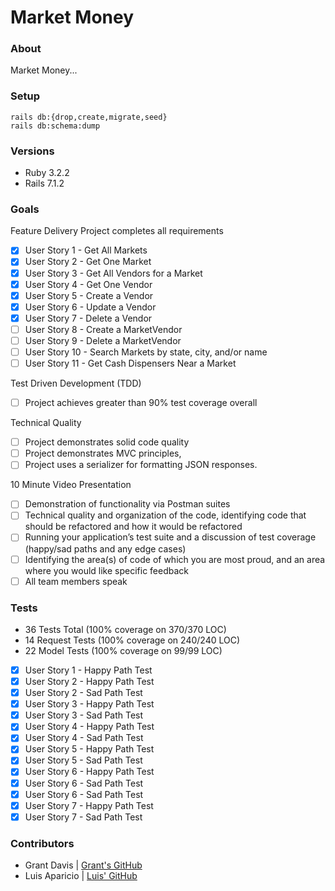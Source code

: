 # Market Money

### About

Market Money...

### Setup

```
rails db:{drop,create,migrate,seed}
rails db:schema:dump
```

### Versions

- Ruby 3.2.2
- Rails 7.1.2

### Goals

Feature Delivery
Project completes all requirements
- [x] User Story 1 - Get All Markets
- [x] User Story 2 - Get One Market
- [x] User Story 3 - Get All Vendors for a Market
- [x] User Story 4 - Get One Vendor
- [x] User Story 5 - Create a Vendor
- [x] User Story 6 - Update a Vendor
- [x] User Story 7 - Delete a Vendor
- [ ] User Story 8 - Create a MarketVendor
- [ ] User Story 9 - Delete a MarketVendor
- [ ] User Story 10 - Search Markets by state, city, and/or name
- [ ] User Story 11 - Get Cash Dispensers Near a Market

Test Driven Development (TDD)
- [ ] Project achieves greater than 90% test coverage overall

Technical Quality
- [ ] Project demonstrates solid code quality
- [ ] Project demonstrates MVC principles, 
- [ ] Project uses a serializer for formatting JSON responses.

10 Minute Video Presentation
- [ ] Demonstration of functionality via Postman suites
- [ ] Technical quality and organization of the code, identifying code that should be refactored and how it would be refactored
- [ ] Running your application’s test suite and a discussion of test coverage (happy/sad paths and any edge cases)
- [ ] Identifying the area(s) of code of which you are most proud, and an area where you would like specific feedback
- [ ] All team members speak

### Tests

* 36 Tests Total (100% coverage on 370/370 LOC)
* 14 Request Tests (100% coverage on 240/240 LOC)
* 22 Model Tests (100% coverage on 99/99 LOC)

- [x] User Story 1 - Happy Path Test
- [x] User Story 2 - Happy Path Test
- [x] User Story 2 - Sad Path Test
- [x] User Story 3 - Happy Path Test
- [x] User Story 3 - Sad Path Test
- [x] User Story 4 - Happy Path Test
- [x] User Story 4 - Sad Path Test
- [x] User Story 5 - Happy Path Test
- [x] User Story 5 - Sad Path Test
- [x] User Story 6 - Happy Path Test
- [x] User Story 6 - Sad Path Test
- [x] User Story 6 - Sad Path Test
- [x] User Story 7 - Happy Path Test
- [x] User Story 7 - Sad Path Test

### Contributors

* Grant Davis | [Grant's GitHub](https://github.com/grantdavis303)
* Luis Aparicio | [Luis' GitHub](https://github.com/LuisAparicio14)